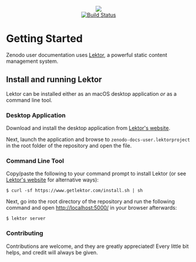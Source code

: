<p align="center">
  <a href="https://www.zenodo.org">
    <img src="https://github.com/lnielsen/zenodo-docs-user/raw/master/assets/static/img/logos/zenodo-black-200.png">
  </a>
  <br>
  <a href="https://travis-ci.org/zenodo/zenodo-docs-user">
    <img src="https://travis-ci.org/zenodo/zenodo-docs-user.svg?branch=master" alt="Build Status">
  </a>
</p>

# Getting Started

Zenodo user documentation uses [Lektor](https://www.getlektor.com), a powerful
static content management system.

## Install and running Lektor

Lektor can be installed either as an macOS desktop application *or* as a
command line tool.

### Desktop Application

Download and install the desktop application from
[Lektor's website](https://www.getlektor.com/downloads/).

Next, launch the application and browse to ``zenodo-docs-user.lektorproject``
in the root folder of the repository and open the file.

### Command Line Tool

Copy/paste the following to your command prompt to install Lektor (or see
[Lektor's website](https://www.getlektor.com/downloads/) for alternative ways):

```console
$ curl -sf https://www.getlektor.com/install.sh | sh
```

Next, go into the root directory of the repository and run
the following command and open
[http://localhost:5000/](http://localhost:5000/) in your browser afterwards:

```console
$ lektor server
```

### Contributing

Contributions are welcome, and they are greatly appreciated! Every little bit
helps, and credit will always be given.
